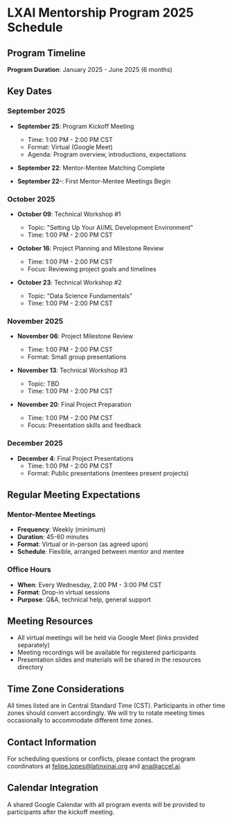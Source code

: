 # LXAI Mentorship Program 2025 Schedule

## Program Timeline

**Program Duration**: January 2025 - June 2025 (6 months)

## Key Dates

### September 2025
- **September 25**: Program Kickoff Meeting
  - Time: 1:00 PM - 2:00 PM CST
  - Format: Virtual (Google Meet)
  - Agenda: Program overview, introductions, expectations

- **September 22**: Mentor-Mentee Matching Complete
- **September 22-**: First Mentor-Mentee Meetings Begin

### October 2025
- **October 09**: Technical Workshop #1
  - Topic: "Setting Up Your AI/ML Development Environment"
  - Time: 1:00 PM - 2:00 PM CST

- **October 16**: Project Planning and Milestone Review
  - Time: 1:00 PM - 2:00 PM CST
  - Focus: Reviewing project goals and timelines

- **October 23**: Technical Workshop #2
  - Topic: "Data Science Fundamentals"
  - Time: 1:00 PM - 2:00 PM CST

### November 2025
- **November 06**: Project Milestone Review
  - Time: 1:00 PM - 2:00 PM CST
  - Format: Small group presentations

- **November 13**: Technical Workshop #3
  - Topic: TBD
  - Time: 1:00 PM - 2:00 PM CST

- **November 20**: Final Project Preparation
  - Time: 1:00 PM - 2:00 PM CST
  - Focus: Presentation skills and feedback

### December 2025
- **December 4**: Final Project Presentations
  - Time: 1:00 PM - 2:00 PM CST
  - Format: Public presentations (mentees present projects)

## Regular Meeting Expectations

### Mentor-Mentee Meetings
- **Frequency**: Weekly (minimum)
- **Duration**: 45-60 minutes
- **Format**: Virtual or in-person (as agreed upon)
- **Schedule**: Flexible, arranged between mentor and mentee

### Office Hours
- **When**: Every Wednesday, 2:00 PM - 3:00 PM CST
- **Format**: Drop-in virtual sessions
- **Purpose**: Q&A, technical help, general support

## Meeting Resources

- All virtual meetings will be held via Google Meet (links provided separately)
- Meeting recordings will be available for registered participants
- Presentation slides and materials will be shared in the resources directory

## Time Zone Considerations

All times listed are in Central Standard Time (CST). Participants in other time zones should convert accordingly. We will try to rotate meeting times occasionally to accommodate different time zones.

## Contact Information

For scheduling questions or conflicts, please contact the program coordinators at felipe.lopes@latinxinai.org and ana@accel.ai.

## Calendar Integration

A shared Google Calendar with all program events will be provided to participants after the kickoff meeting.